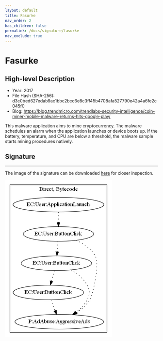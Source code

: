 ```yaml
---
layout: default
title: Fasurke
nav_order: 2
has_children: false
permalink: /docs/signature/fasurke
nav_exclude: true
---
```


# Fasurke

## High-level Description

* Year: 2017
* File Hash (SHA-256): d3c0bed627edab9ac1bbc2bcc6e8c3ff45b4708afa527790e42a4a6fe2c045f0
* Blog: https://blog.trendmicro.com/trendlabs-security-intelligence/coin-miner-mobile-malware-returns-hits-google-play/

This malware application aims to mine cryptocurrency. The malware schedules an alarm when the application launches or device boots up. If the battery, temperature, and CPU are below a threshold, the malware sample starts mining procedures natively.

## Signature
---

The image of the signature can be downloaded [here](../../img/signatures/Fasurke.png) for closer inspection.

![](../../img/signatures/Fasurke.png)